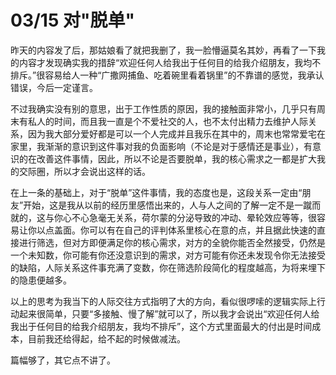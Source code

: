# 03/15 对"脱单"
昨天的内容发了后，那姑娘看了就把我删了，我一脸懵逼莫名其妙，再看了一下我的内容才发现确实我的措辞“欢迎任何人给我出于任何目的给我介绍朋友，我均不排斥。”很容易给人一种“广撒网捕鱼、吃着碗里看着锅里”的不靠谱的感觉，我承认错误，今后一定谨言。

不过我确实没有别的意思，出于工作性质的原因，我的接触面非常小，几乎只有周末有私人的时间，而且我一直是个不爱社交的人，也不太付出精力去维护人际关系，因为我大部分爱好都是可以一个人完成并且我乐在其中的，周末也常常爱宅在家里，我渐渐的意识到这件事对我的负面影响（不论是对于感情还是事业），有意识的在改善这件事情，因此，所以不论是否要脱单，我的核心需求之一都是扩大我的交际圈，所以才会说出这样的话。

在上一条的基础上，对于“脱单”这件事情，我的态度也是，这段关系一定由“朋友”开始，这是我从以前的经历里感悟出来的，人与人之间的了解一定不是一蹴而就的，这与你心不心急毫无关系，荷尔蒙的分泌导致的冲动、晕轮效应等等，很容易让你以点盖面。你可以有在自己的评判体系里核心在意的点，并且据此快速的直接进行筛选，但对方即便满足你的核心需求，对方的全貌你能否全然接受，仍然是一个未知数，你可能有你还没意识到的需求，对方可能有你还未发现令你无法接受的缺陷，人际关系这件事充满了变数，你在筛选阶段简化的程度越高，为将来埋下的隐患便越多。

以上的思考为我当下的人际交往方式指明了大的方向，看似很啰嗦的逻辑实际上行动起来很简单，只要“多接触、慢了解”就可以了，所以我才会说出“欢迎任何人给我出于任何目的给我介绍朋友，我均不排斥”，这个方式里面最大的付出是时间成本，目前我还给得起，给不起的时候做减法。

篇幅够了，其它点不讲了。